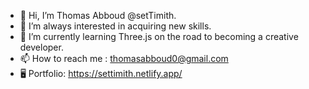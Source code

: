 - 👋 Hi, I’m Thomas Abboud @setTimith.
- 👀 I’m always interested in acquiring new skills.
- 🌱 I’m currently learning Three.js on the road to becoming a creative developer.
- 📫 How to reach me : thomasabboud0@gmail.com 
- 🖥️ Portfolio:  https://settimith.netlify.app/
